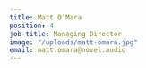 ```yaml
---
title: Matt O’Mara
position: 4
job-title: Managing Director
image: "/uploads/matt-omara.jpg"
email: matt.omara@novel.audio
---
```



